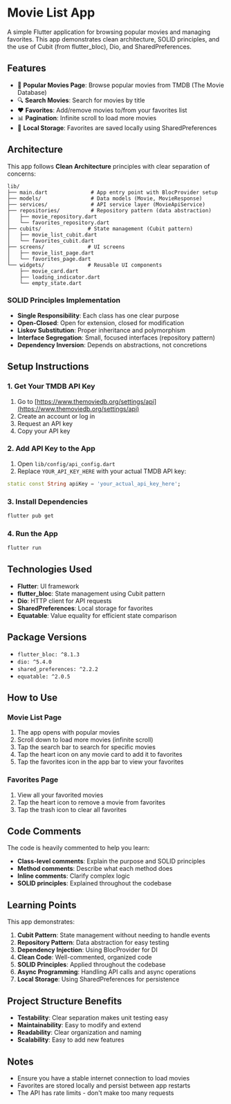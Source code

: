 # Movie List App

A simple Flutter application for browsing popular movies and managing favorites. This app demonstrates clean architecture, SOLID principles, and the use of Cubit (from flutter_bloc), Dio, and SharedPreferences.

## Features

- 📱 **Popular Movies Page**: Browse popular movies from TMDB (The Movie Database)
- 🔍 **Search Movies**: Search for movies by title
- ❤️ **Favorites**: Add/remove movies to/from your favorites list
- 📊 **Pagination**: Infinite scroll to load more movies
- 💾 **Local Storage**: Favorites are saved locally using SharedPreferences

## Architecture

This app follows **Clean Architecture** principles with clear separation of concerns:

```
lib/
├── main.dart              # App entry point with BlocProvider setup
├── models/                # Data models (Movie, MovieResponse)
├── services/              # API service layer (MovieApiService)
├── repositories/          # Repository pattern (data abstraction)
│   ├── movie_repository.dart
│   └── favorites_repository.dart
├── cubits/               # State management (Cubit pattern)
│   ├── movie_list_cubit.dart
│   └── favorites_cubit.dart
├── screens/              # UI screens
│   ├── movie_list_page.dart
│   └── favorites_page.dart
└── widgets/              # Reusable UI components
    ├── movie_card.dart
    ├── loading_indicator.dart
    └── empty_state.dart
```

### SOLID Principles Implementation

- **Single Responsibility**: Each class has one clear purpose
- **Open-Closed**: Open for extension, closed for modification
- **Liskov Substitution**: Proper inheritance and polymorphism
- **Interface Segregation**: Small, focused interfaces (repository pattern)
- **Dependency Inversion**: Depends on abstractions, not concretions

## Setup Instructions

### 1. Get Your TMDB API Key

1. Go to [https://www.themoviedb.org/settings/api](https://www.themoviedb.org/settings/api)
2. Create an account or log in
3. Request an API key
4. Copy your API key

### 2. Add API Key to the App

1. Open `lib/config/api_config.dart`
2. Replace `YOUR_API_KEY_HERE` with your actual TMDB API key:

```dart
static const String apiKey = 'your_actual_api_key_here';
```

### 3. Install Dependencies

```bash
flutter pub get
```

### 4. Run the App

```bash
flutter run
```

## Technologies Used

- **Flutter**: UI framework
- **flutter_bloc**: State management using Cubit pattern
- **Dio**: HTTP client for API requests
- **SharedPreferences**: Local storage for favorites
- **Equatable**: Value equality for efficient state comparison

## Package Versions

- `flutter_bloc: ^8.1.3`
- `dio: ^5.4.0`
- `shared_preferences: ^2.2.2`
- `equatable: ^2.0.5`

## How to Use

### Movie List Page

1. The app opens with popular movies
2. Scroll down to load more movies (infinite scroll)
3. Tap the search bar to search for specific movies
4. Tap the heart icon on any movie card to add it to favorites
5. Tap the favorites icon in the app bar to view your favorites

### Favorites Page

1. View all your favorited movies
2. Tap the heart icon to remove a movie from favorites
3. Tap the trash icon to clear all favorites

## Code Comments

The code is heavily commented to help you learn:

- **Class-level comments**: Explain the purpose and SOLID principles
- **Method comments**: Describe what each method does
- **Inline comments**: Clarify complex logic
- **SOLID principles**: Explained throughout the codebase

## Learning Points

This app demonstrates:

1. **Cubit Pattern**: State management without needing to handle events
2. **Repository Pattern**: Data abstraction for easy testing
3. **Dependency Injection**: Using BlocProvider for DI
4. **Clean Code**: Well-commented, organized code
5. **SOLID Principles**: Applied throughout the codebase
6. **Async Programming**: Handling API calls and async operations
7. **Local Storage**: Using SharedPreferences for persistence

## Project Structure Benefits

- **Testability**: Clear separation makes unit testing easy
- **Maintainability**: Easy to modify and extend
- **Readability**: Clear organization and naming
- **Scalability**: Easy to add new features

## Notes

- Ensure you have a stable internet connection to load movies
- Favorites are stored locally and persist between app restarts
- The API has rate limits - don't make too many requests
